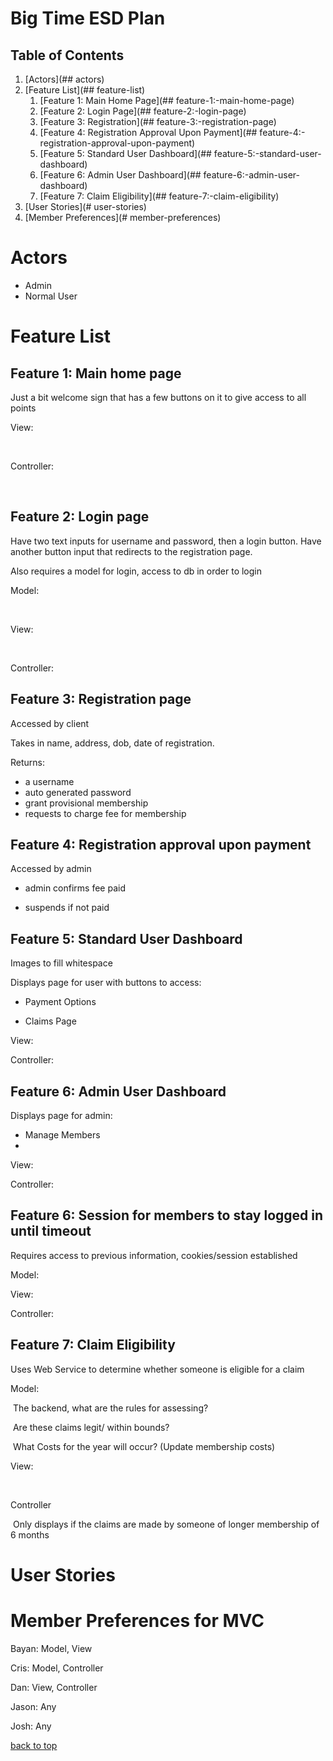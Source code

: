 # Big Time ESD Plan



## Table of Contents

1. [Actors](## actors)
2. [Feature List](## feature-list)
   1. [Feature 1: Main Home Page](## feature-1:-main-home-page)
   2. [Feature 2: Login Page](## feature-2:-login-page)
   3. [Feature 3: Registration](## feature-3:-registration-page)
   4. [Feature 4: Registration Approval Upon Payment](## feature-4:-registration-approval-upon-payment)
   5. [Feature 5: Standard User Dashboard](## feature-5:-standard-user-dashboard)
   6. [Feature 6: Admin User Dashboard](## feature-6:-admin-user-dashboard)
   7. [Feature 7: Claim Eligibility](## feature-7:-claim-eligibility)
3. [User Stories](# user-stories)
4. [Member Preferences](# member-preferences)



# Actors

* Admin
* Normal User



# Feature List



## Feature 1: Main home page

Just a bit welcome sign that has a few buttons on it to give access to all points



View:

​	

Controller:

​	



## Feature 2: Login page

Have two text inputs for username and password, then a login button.
Have another button input that redirects to the registration page.

Also requires a model for login, access to db in order to login



Model:

​	

View:

​	

Controller:



## Feature 3: Registration page

Accessed by client

Takes in name, address, dob, date of registration.

Returns: 

* a username
* auto generated password
* grant provisional membership
* requests to charge fee for membership



## Feature 4: Registration approval upon payment

Accessed by admin

* admin confirms fee paid

* suspends if not paid

  



## Feature 5: Standard User Dashboard

Images to fill whitespace

Displays page for user with buttons to access:

* Payment Options

* Claims Page

  



View:



Controller:



## Feature 6: Admin User Dashboard

Displays page for admin:

* Manage Members
* 



View:



Controller:



## Feature 6: Session for members to stay logged in until timeout

Requires access to previous information, cookies/session established



Model:



View:



Controller:





## Feature 7: Claim Eligibility

Uses Web Service to determine whether someone is eligible for a claim



Model:

​	The backend, what are the rules for assessing?

​	Are these claims legit/ within bounds?

​	What Costs for the year will occur? (Update membership costs)

View:

​	

Controller

​	Only displays if the claims are made  by someone of longer membership of 6 months



# User Stories



# Member Preferences for MVC

Bayan: Model, View

Cris: Model, Controller 

Dan: View, Controller

Jason: Any

Josh: Any 

[back to top](##table-of-contents)